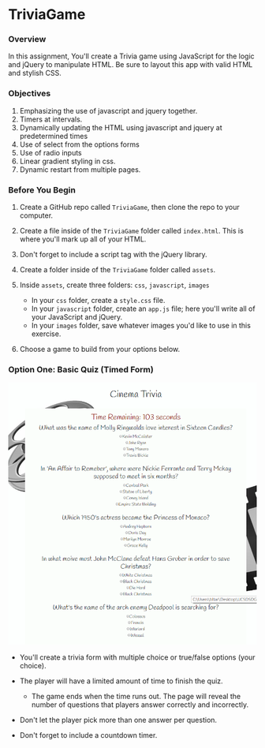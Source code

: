 # TriviaGame

### Overview

In this assignment, You'll create a Trivia game using JavaScript for the logic and jQuery to manipulate HTML. Be sure to layout this app with valid HTML and stylish CSS.

### Objectives

1. Emphasizing the use of javascript and jquery together. 
2. Timers at intervals.
3. Dynamically updating the HTML using javascript and jquery at predetermined times
4. Use of select from the options forms
5. Use of radio inputs
6. Linear gradient styling in css.
7. Dynamic restart from multiple pages.



### Before You Begin

1. Create a GitHub repo called `TriviaGame`, then clone the repo to your computer.

2. Create a file inside of the `TriviaGame` folder called `index.html`. This is where you'll mark up all of your HTML.
3. Don't forget to include a script tag with the jQuery library.

4. Create a folder inside of the `TriviaGame` folder called `assets`.
5. Inside `assets`, create three folders: `css`, `javascript`, `images`

   * In your `css` folder, create a `style.css` file.
   * In your `javascript` folder, create an `app.js` file; here you'll write all of your JavaScript and jQuery.
   * In your `images` folder, save whatever images you'd like to use in this exercise.

6. Choose a game to build from your options below. 

### Option One: Basic Quiz (Timed Form)

![Cinema Trivia](https://github.com/bltarkany/TriviaGame/blob/master/assets/images/gamepic.png)



* You'll create a trivia form with multiple choice or true/false options (your choice).

* The player will have a limited amount of time to finish the quiz. 

  * The game ends when the time runs out. The page will reveal the number of questions that players answer correctly and incorrectly.

* Don't let the player pick more than one answer per question.

* Don't forget to include a countdown timer.

